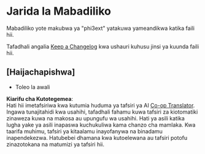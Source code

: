 <!--
CO_OP_TRANSLATOR_METADATA:
{
  "original_hash": "dbb0b6218ce5f9cf0ede8f4201f6ad58",
  "translation_date": "2025-07-16T16:31:49+00:00",
  "source_file": "code/07.Lab/01/AIPC/extensions/phi3ext/CHANGELOG.md",
  "language_code": "sw"
}
-->
# Jarida la Mabadiliko

Mabadiliko yote makubwa ya "phi3ext" yatakuwa yameandikwa katika faili hii.

Tafadhali angalia [Keep a Changelog](http://keepachangelog.com/) kwa ushauri kuhusu jinsi ya kuunda faili hii.

## [Haijachapishwa]

- Toleo la awali

**Kiarifu cha Kutotegemea**:  
Hati hii imetafsiriwa kwa kutumia huduma ya tafsiri ya AI [Co-op Translator](https://github.com/Azure/co-op-translator). Ingawa tunajitahidi kwa usahihi, tafadhali fahamu kuwa tafsiri za kiotomatiki zinaweza kuwa na makosa au upungufu wa usahihi. Hati ya asili katika lugha yake ya asili inapaswa kuchukuliwa kama chanzo cha mamlaka. Kwa taarifa muhimu, tafsiri ya kitaalamu inayofanywa na binadamu inapendekezwa. Hatubebei dhamana kwa kutoelewana au tafsiri potofu zinazotokana na matumizi ya tafsiri hii.